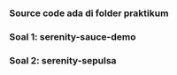 ### Source code ada di folder praktikum
### Soal 1: serenity-sauce-demo
### Soal 2: serenity-sepulsa
